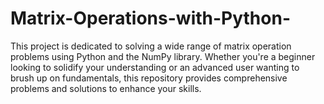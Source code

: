 # Matrix-Operations-with-Python-
 This project is dedicated to solving a wide range of matrix operation problems using Python and the NumPy library. Whether you're a beginner looking to solidify your understanding or an advanced user wanting to brush up on fundamentals, this repository provides comprehensive problems and solutions to enhance your skills.
